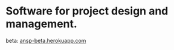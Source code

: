# Software for project design and management.

beta: [ansp-beta.herokuapp.com](https://ansp-beta.herokuapp.com)
